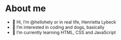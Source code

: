# About me

- 👋 Hi, I’m @hellohely or in real life, Henrietta Lybeck
- 👀 I’m interested in coding and dogs, basically 
- 🌱 I’m currently learning HTML, CSS and JavaScript

<!---
hellohely/hellohely is a ✨ special ✨ repository because its `README.md` (this file) appears on your GitHub profile.
You can click the Preview link to take a look at your changes.
--->
